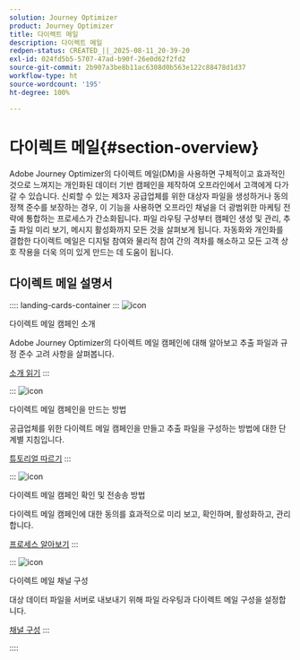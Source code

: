 ```yaml
---
solution: Journey Optimizer
product: Journey Optimizer
title: 다이렉트 메일
description: 다이렉트 메일
redpen-status: CREATED_||_2025-08-11_20-39-20
exl-id: 024fd5b5-5707-47ad-b90f-26e0d62f2fd2
source-git-commit: 2b907a3be8b11ac6308d0b563e122c88478d1d37
workflow-type: ht
source-wordcount: '195'
ht-degree: 100%

---
```


# 다이렉트 메일{#section-overview}

Adobe Journey Optimizer의 다이렉트 메일(DM)을 사용하면 구체적이고 효과적인 것으로 느껴지는 개인화된 데이터 기반 캠페인을 제작하여 오프라인에서 고객에게 다가갈 수 있습니다. 신뢰할 수 있는 제3자 공급업체를 위한 대상자 파일을 생성하거나 동의 정책 준수를 보장하는 경우, 이 기능을 사용하면 오프라인 채널을 더 광범위한 마케팅 전략에 통합하는 프로세스가 간소화됩니다. 파일 라우팅 구성부터 캠페인 생성 및 관리, 추출 파일 미리 보기, 메시지 활성화까지 모든 것을 살펴보게 됩니다. 자동화와 개인화를 결합한 다이렉트 메일은 디지털 참여와 물리적 참여 간의 격차를 해소하고 모든 고객 상호 작용을 더욱 의미 있게 만드는 데 도움이 됩니다.

## 다이렉트 메일 설명서

:::: landing-cards-container
:::
![icon](https://cdn.experienceleague.adobe.com/icons/book.svg)

다이렉트 메일 캠페인 소개

Adobe Journey Optimizer의 다이렉트 메일 캠페인에 대해 알아보고 추출 파일과 규정 준수 고려 사항을 살펴봅니다.

[소개 읽기](../using/direct-mail/get-started-direct-mail.md)
:::

:::
![icon](https://cdn.experienceleague.adobe.com/icons/circle-play.svg)

다이렉트 메일 캠페인을 만드는 방법

공급업체를 위한 다이렉트 메일 캠페인을 만들고 추출 파일을 구성하는 방법에 대한 단계별 지침입니다.

[튜토리얼 따르기](../using/direct-mail/create-direct-mail.md)
:::

:::
![icon](https://cdn.experienceleague.adobe.com/icons/list-check.svg)

다이렉트 메일 캠페인 확인 및 전송송 방법

다이렉트 메일 캠페인에 대한 동의를 효과적으로 미리 보고, 확인하며, 활성화하고, 관리합니다.

[프로세스 알아보기](../using/direct-mail/test-send-direct-mail.md)
:::

:::
![icon](https://cdn.experienceleague.adobe.com/icons/gear.svg)

다이렉트 메일 채널 구성

대상 데이터 파일을 서버로 내보내기 위해 파일 라우팅과 다이렉트 메일 구성을 설정합니다.

[채널 구성](../using/direct-mail/direct-mail-configuration.md)
:::

::::
